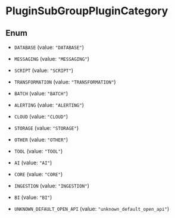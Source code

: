 

# PluginSubGroupPluginCategory

## Enum


* `DATABASE` (value: `"DATABASE"`)

* `MESSAGING` (value: `"MESSAGING"`)

* `SCRIPT` (value: `"SCRIPT"`)

* `TRANSFORMATION` (value: `"TRANSFORMATION"`)

* `BATCH` (value: `"BATCH"`)

* `ALERTING` (value: `"ALERTING"`)

* `CLOUD` (value: `"CLOUD"`)

* `STORAGE` (value: `"STORAGE"`)

* `OTHER` (value: `"OTHER"`)

* `TOOL` (value: `"TOOL"`)

* `AI` (value: `"AI"`)

* `CORE` (value: `"CORE"`)

* `INGESTION` (value: `"INGESTION"`)

* `BI` (value: `"BI"`)

* `UNKNOWN_DEFAULT_OPEN_API` (value: `"unknown_default_open_api"`)



